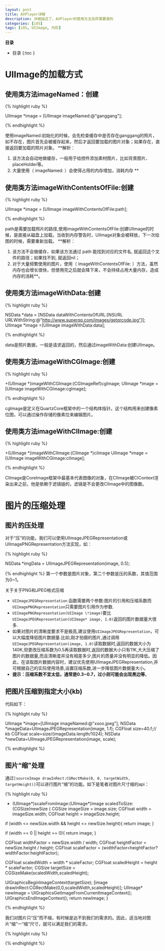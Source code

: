 ```yaml
---
layout: post
title: AVPlayer详解
description: 详细描述了，AVPlayer的使用方法及所需要类的
categories: [iOS]
tags: [iOS, UIImage, 内存]
---
```


**目录**

* 目录
 {:toc  }

# UIImage的加载方式

## 使用类方法imageNamed：创建

{% highlight ruby %}

UIImage *image = [UIImage imageNamed:@"ganggang"];   

{% endhighlight %}

使用imageNamed:初始化的时候，会先检查缓存中是否存在ganggang的照片，如不存在，图片首先会被缓存起来，然后才返回要加载的图片对象；如果存在，直接返回要加载的照片对象。
**解析：
1. 该方法会自动地做缓存，一般用于给控件添加素材图片，比如背景图片、placeHolder等。
2. 大量使用（ imageNamed: ）会使得占用的内存增加，消耗内存 **

## 使用类方法imageWithContentsOfFile:创建

{% highlight ruby %}

UIImage *image = [UIImage imageWithContentsOfFile:path];   

{% endhighlight %}

path是需要加载照片的路径,使用imageWithContentsOfFile:创建UIImage的时候，是直接从磁盘上加载。当收到内存警告时，UIImage对象会被释放，下一次绘图的时候，需要重新加载。
**解析：
1. 该方法不会做缓存，如果该方法通过 path 能找到对应的文件名, 就返回这个文件的路径；如果找不到, 就返回nil；
2. 对于大量频繁使用的图片，使用（ imageWithContentsOfFile: ）方法，虽然内存也会增长很快，但使用完之后就会降下来，不会持续占用大量内存，造成内存的消耗**。


## 使用类方法imageWithData:创建

{% highlight ruby %}

NSData *data = [NSData dataWithContentsOfURL:[NSURL URLWithString:@"http://www.superqq.com/images/getqrcode.jpg"]];
UIImage *image =[UIImage imageWithData:data]; 

{% endhighlight %}

data是照片数据，一般是请求返回的，然后通过imageWithData:创建UIImage。<br />

## 使用类方法imageWithCGImage:创建


{% highlight ruby %}

+(UIImage *)imageWithCGImage:(CGImageRef)cgImage;
UIImage *image = [UIImage imageWithCGImage:cgImage]; 

{% endhighlight %}

cgImage是定义在QuartzCore框架中的一个结构体指针。这个结构用来创建像素位图，可以通过操作存储的像素位来编辑图片。<br />



## 使用类方法imageWithCIImage:创建

{% highlight ruby %}

+(UIImage *)imageWithCIImage:(CIImage *)ciImage
 UIImage *image = [UIImage imageWithCGImage:ciImage];  

{% endhighlight %}

CIImage是CoreImage框架中最基本代表图像的对象，在CIImage被CIContext渲染出来之前，他是依赖于滤镜链的，滤镜是不会更改CIImage中的图像数。<br />

# 图片的压缩处理

## 图片的压处理

对于“压”的功能，我们可以使用UIImageJPEGRepresentation或UIImagePNGRepresentation方法实现，如：

{% highlight ruby %}

NSData *imgData = UIImageJPEGRepresentation(image, 0.5);

{% endhighlight %}
第一个参数是图片对象，第二个参数是压的系数，其值范围为0~1。

关于关于PNG和JPEG格式压缩

- `UIImageJPEGRepresentation` 函数需要两个参数:图片的引用和压缩系数而 `UIImagePNGRepresentation`只需要图片引用作为参数.
- `UIImagePNGRepresentation(UIImage \*image)`要比`UIImageJPEGRepresentation(UIImage* image, 1.0)`返回的图片数据量大很多.
- 如果对图片的清晰度要求不是极高,建议使用`UIImageJPEGRepresentation`，可以大幅度降低图片数据量.比如,刚才拍摄的图片,通过调用`UIImageJPEGRepresentation(image, 1.0)`读取数据时,返回的数据大小为140K,但更改压缩系数为0.5再读取数据时,返回的数据大小只有11K,大大压缩了图片的数据量,而且清晰度并没有相差多少,图片的质量并没有明显的降低。因此，在读取图片数据内容时，建议优先使用UIImageJPEGRepresentation,并可根据自己的实际使用场景,设置压缩系数,进一步降低图片数据量大小。
- **提示：压缩系数不宜太低，通常是0.3~0.7，过小则可能会出现黑边等**。

## 把图片压缩到指定大小(kb)

代码如下：

{% highlight ruby %}

UIImage *image=[UIImage imageNamed:@"xxoo.jpeg"]; 
    NSData  *imageData=UIImageJPEGRepresentation(image, 1.f); 
    CGFloat size=40.f;// kb 
    CGFloat scale=size/(imageData.length/1024); 
    NSData *newData=UIImageJPEGRepresentation(image, scale);

{% endhighlight %}

## 图片“缩”处理

通过`[sourceImage drawInRect:CGRectMake(0, 0, targetWidth, targetHeight)]`可以进行图片“缩”的功能。如下是笔者对图片尺寸缩的api：

{% highlight ruby %}

- (UIImage*)scaleFromImage:(UIImage*)image scaledToSize:(CGSize)newSize
{
 CGSize imageSize = image.size;
 CGFloat width = imageSize.width;
 CGFloat height = imageSize.height;
     
 if (width <= newSize.width && height <= newSize.height){
  return image;
 }
     
 if (width == 0 || height == 0){
  return image;
 }
     
 CGFloat widthFactor = newSize.width / width;
 CGFloat heightFactor = newSize.height / height;
 CGFloat scaleFactor = (widthFactor<heightFactor?widthFactor:heightFactor);
     
 CGFloat scaledWidth = width * scaleFactor;
 CGFloat scaledHeight = height * scaleFactor;
 CGSize targetSize = CGSizeMake(scaledWidth,scaledHeight);
     
  UIGraphicsBeginImageContext(targetSize);
  [image drawInRect:CGRectMake(0,0,scaledWidth,scaledHeight)];
    UIImage* newImage = UIGraphicsGetImageFromCurrentImageContext();
    UIGraphicsEndImageContext();
    return newImage;
}

{% endhighlight %}

我们对图片只“压”而不缩，有时候是达不到我们的需求的。因此，适当地对图片“缩”一“缩“尺寸，就可以满足我们的需求。<br />


{% highlight ruby %}


{% endhighlight %}

<br />